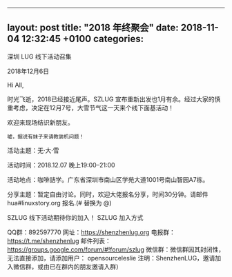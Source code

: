 
---
layout: post
title:  "2018 年终聚会"
date:   2018-11-04 12:32:45 +0100
categories:
---

深圳 LUG 线下活动召集

2018年12月6日

Hi All,

时光飞逝，2018已经接近尾声。SZLUG 宣布重新出发也1月有余。经过大家的慎重考虑，决定在12月7号，大雪节气这一天来个线下面基活动！

欢迎来现场结识新朋友。

    嘘，据说有妹子来请教装机问题！

活动主题：无·大·雪

活动时间：2018.12.07 晚上19:00–21:00

活动地点：咖啡詰学。广东省深圳市南山区学苑大道1001号南山智园A7栋。

分享主题：暂定自由讨论。同时，欢迎大佬报名分享，时间30分钟。请邮件 hua#linuxstory.org 报名.(# 替换为 @)

SZLUG 线下活动期待你的加入！
SZLUG 加入方式

QQ群：892597770
网址：https://shenzhenlug.org
电报群：https://t.me/shenzhenlug
邮件列表：https://groups.google.com/forum/#!forum/szlug
微信群：微信群因其封闭性，无法直接添加，请添加用户： opensourceleslie 注明：ShenzhenLUG，邀请加入微信群，或由已在群内的朋友邀请入群）
